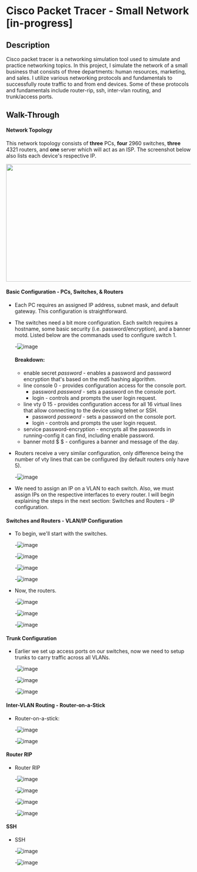 # Cisco Packet Tracer - Small Network [in-progress]

## Description

Cisco packet tracer is a networking simulation tool used to simulate and practice networking topics. In this project, I simulate the network of a small business that consists of three departments: human resources, marketing, and sales. I utilize various networking protocols and fundamentals to successfully route traffic
to and from end devices. Some of these protocols and fundamentals include router-rip, ssh, inter-vlan routing, and trunk/access ports.

## Walk-Through

#### Network Topology
This network topology consists of **three** PCs, **four** 2960 switches, **three** 4321 routers, and **one** server which will act as an ISP. The screenshot below also lists each device's respective IP.

<img src="https://user-images.githubusercontent.com/118637783/203377792-12c5ea71-f9f6-4898-8a15-f0e2213584aa.png" width="620" height="320">

#### Basic Configuration - PCs, Switches, & Routers

- Each PC requires an assigned IP address, subnet mask, and default gateway. This configuration is straightforward.

- The switches need a bit more configuration. Each switch requires a hostname, some basic security (i.e. password/encryption), and a banner motd. Listed below are the commanads used to configure switch 1. 

  -![image](https://user-images.githubusercontent.com/118637783/203398716-5ed29926-16b6-44af-b16c-d3137bca3cac.png)
   #### Breakdown:
   - enable secret _password_ - enables a password and password encryption that's based on the md5 hashing algorithm.
   - line console 0 - provides configuration access for the console port.
     - password _password_ - sets a password on the console port.
     - login - controls and prompts the user login request.
   - line vty 0 15 - provides configuration access for all 16 virtual lines that allow connecting to the device using telnet or SSH.
     - password _password_ - sets a password on the console port.
     - login - controls and prompts the user login request.
   - service password-encryption - encrypts all the passwords in running-config it can find, including enable password.
   - banner motd $ $ - configures a banner and message of the day.

- Routers receive a very similar configuration, only difference being the number of vty lines that can be configured (by default routers only have 5).
  
  -![image](https://user-images.githubusercontent.com/118637783/203839577-b89e975d-6def-4ba0-b984-9c6e956728f4.png)

- We need to assign an IP on a VLAN to each switch. Also, we must assign IPs on the respective interfaces to every router. I will begin explaining the steps in the next section: Switches and Routers - IP configuration.

#### Switches and Routers - VLAN/IP Configuration

- To begin, we'll start with the switches.

  -![image](https://user-images.githubusercontent.com/118637783/203892484-b5e2de4d-34a1-43c7-a388-a2585e14edc3.png)
  
  -![image](https://user-images.githubusercontent.com/118637783/204661881-a7925171-c8c9-4ccd-8a7b-ecdf3a613d9c.png)
  
  -![image](https://user-images.githubusercontent.com/118637783/204662189-c233280b-f8e7-435e-ab0f-e379153b869c.png)
  
  -![image](https://user-images.githubusercontent.com/118637783/204671079-30f57c87-55fe-4050-90a2-7dab246f0353.png)

- Now, the routers.

  -![image](https://user-images.githubusercontent.com/118637783/204663361-5b3650eb-c601-47b8-b845-dcc5877dd125.png)
  
  -![image](https://user-images.githubusercontent.com/118637783/206317414-55e9a3ff-5605-4f70-b05d-ca0e50e251d8.png)
  
  -![image](https://user-images.githubusercontent.com/118637783/206090355-ec46ddaa-d853-4823-aa1a-2453af50af86.png)
 
 
#### Trunk Configuration

- Earlier we set up access ports on our switches, now we need to setup trunks to carry traffic across all VLANs.

  -![image](https://user-images.githubusercontent.com/118637783/206080984-38843175-e05b-479d-a3c1-e73692b082c6.png)
  
  -![image](https://user-images.githubusercontent.com/118637783/206078264-ae251401-a409-468d-87f8-3e7d28f6bdf4.png)
  
  -![image](https://user-images.githubusercontent.com/118637783/206081539-07e45ebf-5a54-4d87-bc07-3dc64ede127a.png)


#### Inter-VLAN Routing - Router-on-a-Stick

- Router-on-a-stick:

  -![image](https://user-images.githubusercontent.com/118637783/204670908-3f412a99-154a-44e8-b685-a23748459516.png)
  
  -![image](https://user-images.githubusercontent.com/118637783/204671790-32bd7a9f-4ed5-4f96-bcd5-495cab41abd1.png)
  

#### Router RIP

- Router RIP

  -![image](https://user-images.githubusercontent.com/118637783/206317596-7a2dd0ff-8029-4f51-98eb-63f7c97eb909.png)
  
  -![image](https://user-images.githubusercontent.com/118637783/206318192-5a7776ad-d6e5-4711-8e15-218f85c2593d.png)

  -![image](https://user-images.githubusercontent.com/118637783/206318857-a7de209d-fcc1-4783-b444-a009423a191c.png)
  
  -![image](https://user-images.githubusercontent.com/118637783/206319554-79ae4229-4257-47c9-8470-0233720ccd89.png)
  
  
#### SSH

- SSH

  -![image](https://user-images.githubusercontent.com/118637783/206344190-500ef127-8f9a-495a-b4cd-569183362d0e.png)
  
  -![image](https://user-images.githubusercontent.com/118637783/206345984-fd28ee21-450f-4a62-af75-ddf76976401e.png)




 







